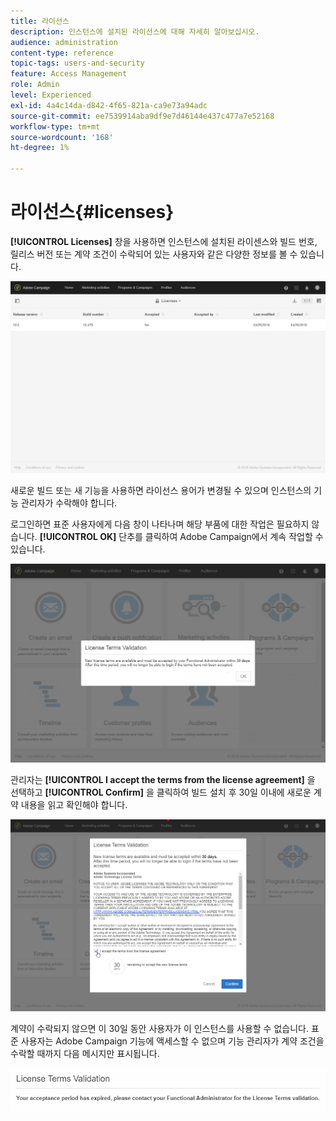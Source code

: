 ```yaml
---
title: 라이선스
description: 인스턴스에 설치된 라이선스에 대해 자세히 알아보십시오.
audience: administration
content-type: reference
topic-tags: users-and-security
feature: Access Management
role: Admin
level: Experienced
exl-id: 4a4c14da-d842-4f65-821a-ca9e73a94adc
source-git-commit: ee7539914aba9df9e7d46144e437c477a7e52168
workflow-type: tm+mt
source-wordcount: '168'
ht-degree: 1%

---
```


# 라이선스{#licenses}

**[!UICONTROL Licenses]** 창을 사용하면 인스턴스에 설치된 라이센스와 빌드 번호, 릴리스 버전 또는 계약 조건이 수락되어 있는 사용자와 같은 다양한 정보를 볼 수 있습니다.

![](assets/license_1.png)

새로운 빌드 또는 새 기능을 사용하면 라이선스 용어가 변경될 수 있으며 인스턴스의 기능 관리자가 수락해야 합니다.

로그인하면 표준 사용자에게 다음 창이 나타나며 해당 부품에 대한 작업은 필요하지 않습니다. **[!UICONTROL OK]** 단추를 클릭하여 Adobe Campaign에서 계속 작업할 수 있습니다.

![](assets/license_2.png)

관리자는 **[!UICONTROL I accept the terms from the license agreement]** 을 선택하고 **[!UICONTROL Confirm]** 을 클릭하여 빌드 설치 후 30일 이내에 새로운 계약 내용을 읽고 확인해야 합니다.

![](assets/license_3.png)

계약이 수락되지 않으면 이 30일 동안 사용자가 이 인스턴스를 사용할 수 없습니다. 표준 사용자는 Adobe Campaign 기능에 액세스할 수 없으며 기능 관리자가 계약 조건을 수락할 때까지 다음 메시지만 표시됩니다.

![](assets/license_4.png)
